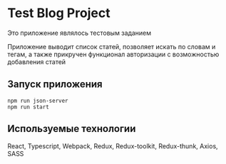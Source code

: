# Test Blog Project

Это приложение являлось тестовым заданием

Приложение выводит список статей, позволяет искать по словам и тегам, а также прикручен функционал авторизации с возможностью добавления статей

## Запуск приложения

```
npm run json-server
npm run start
```

## Используемые технологии

React, Typescript, Webpack, Redux, Redux-toolkit, Redux-thunk, Axios, SASS
